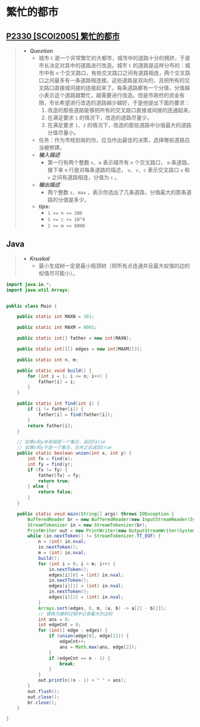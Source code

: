 # 繁忙的都市

## [P2330 [SCOI2005] 繁忙的都市](https://www.luogu.com.cn/problem/P2330)

> - ***Question***
>   - 城市 `C` 是一个非常繁忙的大都市，城市中的道路十分的拥挤，于是市长决定对其中的道路进行改造。城市 `C` 的道路是这样分布的：城市中有 `n` 个交叉路口，有些交叉路口之间有道路相连，两个交叉路口之间最多有一条道路相连接。这些道路是双向的，且把所有的交叉路口直接或间接的连接起来了。每条道路都有一个分值，分值越小表示这个道路越繁忙，越需要进行改造。但是市政府的资金有限，市长希望进行改造的道路越少越好，于是他提出下面的要求：
>     1. 改造的那些道路能够把所有的交叉路口直接或间接的连通起来。
>     2. 在满足要求 `1` 的情况下，改造的道路尽量少。
>     3. 在满足要求 `1, 2` 的情况下，改造的那些道路中分值最大的道路分值尽量小。
>   - 任务：作为市规划局的你，应当作出最佳的决策，选择哪些道路应当被修建。
>   - ***输入描述***
>     - 第一行有两个整数 `n, m` 表示城市有 `n` 个交叉路口， `m` 条道路。接下来 `m` 行是对每条道路的描述， `u, v, c` 表示交叉路口 `u` 和 `v` 之间有道路相连，分值为 `c` 。
>   - ***输出描述***
>     - 两个整数 `s, max` ，表示你选出了几条道路，分值最大的那条道路的分值是多少。
>   - ***tips:***
>     - `1 <= n <= 300`
>     - `1 <= c <= 10^4`
>     - `1 <= m <= 8000`

## Java

> - ***Kruskal***
>   - 最小生成树一定是最小瓶颈树（把所有点连通并且最大权值的边的权值尽可能小）。

```java
import java.io.*;
import java.util.Arrays;


public class Main {

    public static int MAXN = 301;

    public static int MAXM = 8001;

    public static int[] father = new int[MAXN];

    public static int[][] edges = new int[MAXM][3];

    public static int n, m;

    public static void build() {
        for (int i = 1; i <= n; i++) {
            father[i] = i;
        }
    }

    public static int find(int i) {
        if (i != father[i]) {
            father[i] = find(father[i]);
        }
        return father[i];
    }

    // 如果x和y本来就是一个集合，返回false
    // 如果x和y不是一个集合，合并之后返回true
    public static boolean union(int x, int y) {
        int fx = find(x);
        int fy = find(y);
        if (fx != fy) {
            father[fx] = fy;
            return true;
        } else {
            return false;
        }
    }

    public static void main(String[] args) throws IOException {
        BufferedReader br = new BufferedReader(new InputStreamReader(System.in));
        StreamTokenizer in = new StreamTokenizer(br);
        PrintWriter out = new PrintWriter(new OutputStreamWriter(System.out));
        while (in.nextToken() != StreamTokenizer.TT_EOF) {
            n = (int) in.nval;
            in.nextToken();
            m = (int) in.nval;
            build();
            for (int i = 0; i < m; i++) {
                in.nextToken();
                edges[i][0] = (int) in.nval;
                in.nextToken();
                edges[i][1] = (int) in.nval;
                in.nextToken();
                edges[i][2] = (int) in.nval;
            }
            Arrays.sort(edges, 0, m, (a, b) -> a[2] - b[2]);
            // 替换为建树过程中记录最大的边权
            int ans = 0;
            int edgeCnt = 0;
            for (int[] edge : edges) {
                if (union(edge[0], edge[1])) {
                    edgeCnt++;
                    ans = Math.max(ans, edge[2]);
                }
                if (edgeCnt == n - 1) {
                    break;
                }
            }
            out.println((n - 1) + " " + ans);
        }
        out.flush();
        out.close();
        br.close();
    }

}
```
